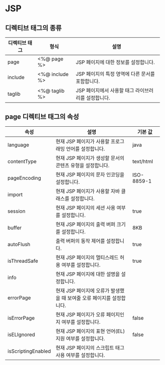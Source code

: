 # JSP
## 디렉티브 태그의 종류
|디렉티브 태그|형식|설명|
|------|---|---|
|page|<%@ page %>|JSP 페이지에 대한 정보를 설정합니다.|
|include|<%@ include %>|JSP 페이지의 특정 영역에 다른 문서를 포함합니다.|
|taglib|<%@ taglib %>|JSP 페이지에서 사용할 태그 라이브러리를 설정합니다.|

## page 디렉티브 태그의 속성
|속성|설명|기본 값|
|------|---|---|
|language|현재 JSP 페이지가 사용할 프로그래밍 언어를 설정합니다.|java|
|contentType|현재 JSP 페이지가 생성할 문서의 콘텐츠 유형을 설정합니다.|text/html|
|pageEncoding|현재 JSP 페이지의 문자 인코딩을 설정합니다.|ISO-8859-1|
|import|현재 JSP 페이지가 사용할 자바 클래스를 설정합니다.||
|session|현재 JSP 페이지의 세션 사용 여부를 설정합니다.|true|
|buffer|현재 JSP 페이지의 출력 버퍼 크기를 설정합니다.|8KB|
|autoFlush|출력 버퍼의 동작 제어를 설정합니다.|true|
|isThreadSafe|현재 JSP 페이지의 멀티스레드 허용 여부를 설정합니다.|true|
|info|현재 JSP 페이지에 대한 설명을 설정합니다.||
|errorPage|현재 JSP 페이지에 오류가 발생했을 때 보여줄 오류 페이지를 설정합니다.||
|isErrorPage|현재 JSP 페이지가 오류 페이지인지 여부를 설정합니다.|false|
|isELIgnored|현재 JSP 페이지의 표현 언어(EL) 지원 여부를 설정합니다.|false|
|isScriptingEnabled|현재 JSP 페이지의 스크립트 태그 사용 여부를 설정합니다.||
